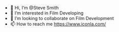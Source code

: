- 👋 Hi, I’m @Steve Smith
- 👀 I’m interested in Film Developing
- 💞️ I’m looking to collaborate on Film Development
- 📫 How to reach me https://www.iconla.com/

<!---
theiconla/theiconla is a ✨ special ✨ repository because its `README.md` (this file) appears on your GitHub profile.
You can click the Preview link to take a look at your changes.
--->

